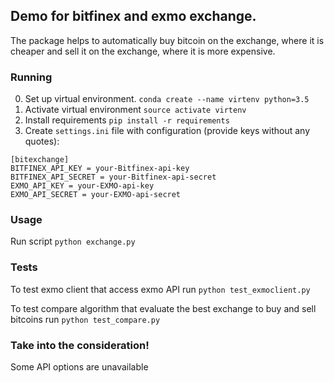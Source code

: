 ## Demo for bitfinex and exmo exchange. 

The package helps to automatically buy bitcoin on the exchange, where it is cheaper and sell it on the exchange, where it is more expensive.

### Running 

0. Set up virtual environment. `conda create --name virtenv python=3.5`
1. Activate virtual environment `source activate virtenv`
2. Install requirements `pip install -r requirements`
3. Create `settings.ini` file with configuration (provide keys without any quotes):

```
[bitexchange]
BITFINEX_API_KEY = your-Bitfinex-api-key 
BITFINEX_API_SECRET = your-Bitfinex-api-secret 
EXMO_API_KEY = your-EXMO-api-key
EXMO_API_SECRET = your-EXMO-api-secret
```

### Usage

Run script `python exchange.py`

### Tests

To test exmo client that access exmo API run `python test_exmoclient.py`

To test compare algorithm that evaluate the best exchange to buy and sell bitcoins run `python test_compare.py`

### Take into the consideration!

Some API options are unavailable


